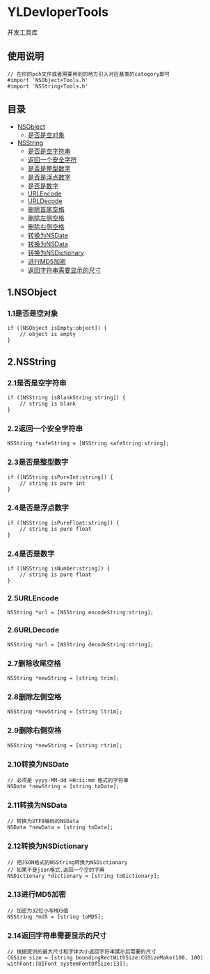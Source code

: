 YLDevloperTools
===
开发工具库
## 使用说明
```objc
// 在你的pch文件或者需要用到的地方引入对应基类的category即可
#import 'NSObject+Tools.h'
#import 'NSString+Tools.h'
```

## 目录
* [NSObject](#1)
	* [是否是空对象](#1-1)
* [NSString](#2)
	* [是否是空字符串](#2-1)
	* [返回一个安全字符](#2-2)
	* [是否是整型数字](#2-3)
	* [是否是浮点数字](#2-4)
	* [是否是数字](#2-5)
	* [URLEncode](#2-6)
	* [URLDecode](#2-7)
	* [删除首尾空格](#2-8)
	* [删除左侧空格](#2-9)
	* [删除右侧空格](#2-10)
	* [转换为NSDate](#2-11)
	* [转换为NSData](#2-12)
	* [转换为NSDictionary](#2-13)
	* [进行MD5加密](#2-14)
	* [返回字符串需要显示的尺寸](#2-15)

## 1.NSObject
### 1.1是否是空对象
```objc
if ([NSObject isEmpty:object]) {
	// object is empty
}
```
## 2.NSString
### 2.1是否是空字符串
```objc
if ([NSString isBlankString:string]) {
	// string is blank
}
```
### 2.2返回一个安全字符串
```objc
NSString *safeString = [NSString safeString:string];
```
### 2.3是否是整型数字
```objc
if ([NSString isPureInt:string]) {
	// string is pure int
}
```
### 2.4是否是浮点数字
```objc
if ([NSString isPureFloat:string]) {
	// string is pure float
}
```
### 2.4是否是数字
```objc
if ([NSString isNumber:string]) {
	// string is pure float
}
```
### 2.5URLEncode
```objc
NSString *url = [NSString encodeString:string];
```
### 2.6URLDecode
```objc
NSString *url = [NSString decodeString:string];
```
### 2.7删除收尾空格
```objc
NSString *newString = [string trim];
```
### 2.8删除左侧空格
```objc
NSString *newString = [string ltrim];
```
### 2.9删除右侧空格
```objc
NSString *newString = [string rtrim];
```
### 2.10转换为NSDate
```objc
// 必须是 yyyy-MM-dd HH:ii:mm 格式的字符串
NSDate *newString = [string toDate];
```
### 2.11转换为NSData
```objc
// 转换为UTF8编码的NSData
NSData *newData = [string toData];
```
### 2.12转换为NSDictionary
```objc
// 把JSON格式的NSString转换为NSDictionary
// 如果不是json格式,返回一个空的字典
NSDictionary *dictionary = [string toDictionary];
```
### 2.13进行MD5加密
```objc
// 加密为32位小写MD5值
NSString *md5 = [string toMD5];
```
### 2.14返回字符串需要显示的尺寸
```objc
// 根据提供的最大尺寸和字体大小返回字符串展示后需要的尺寸
CGSize size = [string boundingRectWithSize:CGSizeMake(100, 100) withFont:[UIFont systemFontOfSize:13]];
```